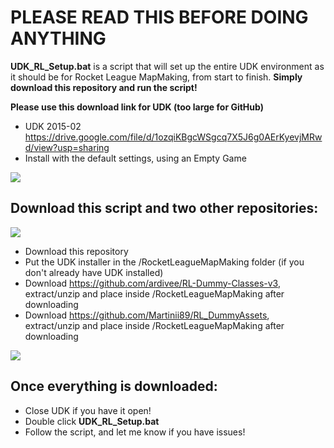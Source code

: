 # PLEASE READ THIS BEFORE DOING ANYTHING
**UDK_RL_Setup.bat** is a script that will set up the entire UDK environment as it should be for Rocket League MapMaking, from start to finish. **Simply download this repository and run the script!**

**Please use this download link for UDK (too large for GitHub)**
* UDK 2015-02 https://drive.google.com/file/d/1ozqiKBgcWSgcq7X5J6g0AErKyevjMRwd/view?usp=sharing
* Install with the default settings, using an Empty Game

![](https://i.imgur.com/cBThZRf.png)

## Download this script and two other repositories:
![](https://i.imgur.com/OUT62cw.png)
* Download this repository
* Put the UDK installer in the /RocketLeagueMapMaking folder (if you don't already have UDK installed)
* Download https://github.com/ardivee/RL-Dummy-Classes-v3, extract/unzip and place inside /RocketLeagueMapMaking after downloading
* Download https://github.com/Martinii89/RL_DummyAssets, extract/unzip and place inside /RocketLeagueMapMaking after downloading

![](https://i.imgur.com/iZAcTUr.png)

## Once everything is downloaded:
* Close UDK if you have it open!
* Double click **UDK_RL_Setup.bat**
* Follow the script, and let me know if you have issues!
